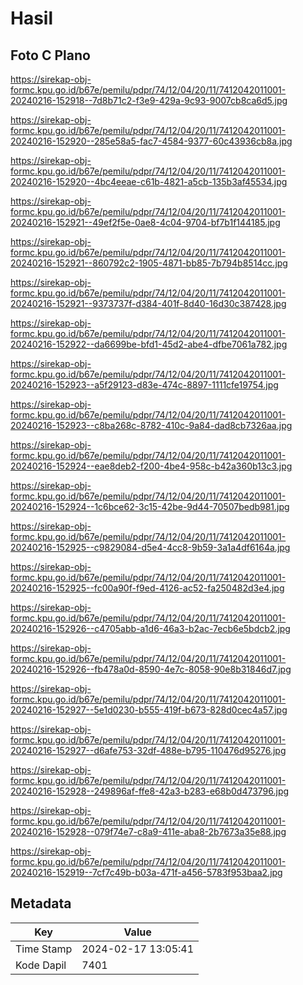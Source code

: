 # Hasil

## Foto C Plano

https://sirekap-obj-formc.kpu.go.id/b67e/pemilu/pdpr/74/12/04/20/11/7412042011001-20240216-152918--7d8b71c2-f3e9-429a-9c93-9007cb8ca6d5.jpg

https://sirekap-obj-formc.kpu.go.id/b67e/pemilu/pdpr/74/12/04/20/11/7412042011001-20240216-152920--285e58a5-fac7-4584-9377-60c43936cb8a.jpg

https://sirekap-obj-formc.kpu.go.id/b67e/pemilu/pdpr/74/12/04/20/11/7412042011001-20240216-152920--4bc4eeae-c61b-4821-a5cb-135b3af45534.jpg

https://sirekap-obj-formc.kpu.go.id/b67e/pemilu/pdpr/74/12/04/20/11/7412042011001-20240216-152921--49ef2f5e-0ae8-4c04-9704-bf7b1f144185.jpg

https://sirekap-obj-formc.kpu.go.id/b67e/pemilu/pdpr/74/12/04/20/11/7412042011001-20240216-152921--860792c2-1905-4871-bb85-7b794b8514cc.jpg

https://sirekap-obj-formc.kpu.go.id/b67e/pemilu/pdpr/74/12/04/20/11/7412042011001-20240216-152921--9373737f-d384-401f-8d40-16d30c387428.jpg

https://sirekap-obj-formc.kpu.go.id/b67e/pemilu/pdpr/74/12/04/20/11/7412042011001-20240216-152922--da6699be-bfd1-45d2-abe4-dfbe7061a782.jpg

https://sirekap-obj-formc.kpu.go.id/b67e/pemilu/pdpr/74/12/04/20/11/7412042011001-20240216-152923--a5f29123-d83e-474c-8897-1111cfe19754.jpg

https://sirekap-obj-formc.kpu.go.id/b67e/pemilu/pdpr/74/12/04/20/11/7412042011001-20240216-152923--c8ba268c-8782-410c-9a84-dad8cb7326aa.jpg

https://sirekap-obj-formc.kpu.go.id/b67e/pemilu/pdpr/74/12/04/20/11/7412042011001-20240216-152924--eae8deb2-f200-4be4-958c-b42a360b13c3.jpg

https://sirekap-obj-formc.kpu.go.id/b67e/pemilu/pdpr/74/12/04/20/11/7412042011001-20240216-152924--1c6bce62-3c15-42be-9d44-70507bedb981.jpg

https://sirekap-obj-formc.kpu.go.id/b67e/pemilu/pdpr/74/12/04/20/11/7412042011001-20240216-152925--c9829084-d5e4-4cc8-9b59-3a1a4df6164a.jpg

https://sirekap-obj-formc.kpu.go.id/b67e/pemilu/pdpr/74/12/04/20/11/7412042011001-20240216-152925--fc00a90f-f9ed-4126-ac52-fa250482d3e4.jpg

https://sirekap-obj-formc.kpu.go.id/b67e/pemilu/pdpr/74/12/04/20/11/7412042011001-20240216-152926--c4705abb-a1d6-46a3-b2ac-7ecb6e5bdcb2.jpg

https://sirekap-obj-formc.kpu.go.id/b67e/pemilu/pdpr/74/12/04/20/11/7412042011001-20240216-152926--fb478a0d-8590-4e7c-8058-90e8b31846d7.jpg

https://sirekap-obj-formc.kpu.go.id/b67e/pemilu/pdpr/74/12/04/20/11/7412042011001-20240216-152927--5e1d0230-b555-419f-b673-828d0cec4a57.jpg

https://sirekap-obj-formc.kpu.go.id/b67e/pemilu/pdpr/74/12/04/20/11/7412042011001-20240216-152927--d6afe753-32df-488e-b795-110476d95276.jpg

https://sirekap-obj-formc.kpu.go.id/b67e/pemilu/pdpr/74/12/04/20/11/7412042011001-20240216-152928--249896af-ffe8-42a3-b283-e68b0d473796.jpg

https://sirekap-obj-formc.kpu.go.id/b67e/pemilu/pdpr/74/12/04/20/11/7412042011001-20240216-152928--079f74e7-c8a9-411e-aba8-2b7673a35e88.jpg

https://sirekap-obj-formc.kpu.go.id/b67e/pemilu/pdpr/74/12/04/20/11/7412042011001-20240216-152919--7cf7c49b-b03a-471f-a456-5783f953baa2.jpg


## Metadata

| Key        | Value               |
| ---------- | ------------------- |
| Time Stamp | 2024-02-17 13:05:41 |
| Kode Dapil | 7401                |



